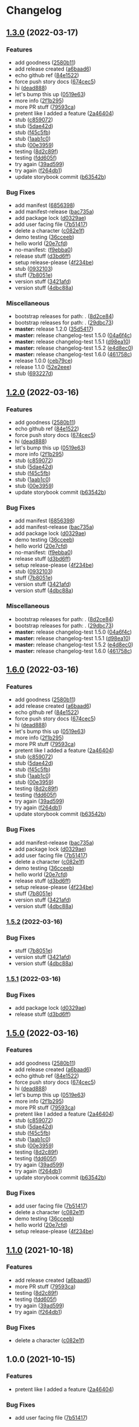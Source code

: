 # Changelog

## [1.3.0](https://github.com/davidacevedo/changelog-test/compare/v1.2.0...v1.3.0) (2022-03-17)


### Features

* add goodness ([2580b11](https://github.com/davidacevedo/changelog-test/commit/2580b115393b774b2930b6add394fcc9032d1dd7))
* add release created ([a6baad6](https://github.com/davidacevedo/changelog-test/commit/a6baad670292793fc53ef0bd9d2817e8536ec03f))
* echo github ref ([84e1522](https://github.com/davidacevedo/changelog-test/commit/84e15225755ce30a9cc7a0f9331928605d083e6a))
* force push story docs ([674cec5](https://github.com/davidacevedo/changelog-test/commit/674cec50b4ee6a219e10768d5c7eb743b5f7cad5))
* hi ([dead888](https://github.com/davidacevedo/changelog-test/commit/dead888e54241970a618e9da9a76f8f53e7b79c1))
* let's bump this up ([0519e63](https://github.com/davidacevedo/changelog-test/commit/0519e63de20f86aba0bcd0cf2a48f4abaee2efa3))
* more info ([2f1b295](https://github.com/davidacevedo/changelog-test/commit/2f1b2955bd899b96c2b207b65f677de4b1f0bca4))
* more PR stuff ([79593ca](https://github.com/davidacevedo/changelog-test/commit/79593cab097dac9d78721f450415a588cbb4c233))
* pretent like I added a feature ([2a46404](https://github.com/davidacevedo/changelog-test/commit/2a46404915dbb5805ded8842ead0c35b0af8b069))
* stub ([c859072](https://github.com/davidacevedo/changelog-test/commit/c8590727eba39538e337460b15005588eda0af62))
* stub ([5dae42d](https://github.com/davidacevedo/changelog-test/commit/5dae42d26e8e86ce041a4d9f572d82b59c246ee1))
* stub ([f45c5fb](https://github.com/davidacevedo/changelog-test/commit/f45c5fb77bae3021004a0aac35ac6597c24111fa))
* stub ([1aab1c0](https://github.com/davidacevedo/changelog-test/commit/1aab1c0ad8eb84d92bb37bcc22f5c28508fe8dab))
* stub ([00e3959](https://github.com/davidacevedo/changelog-test/commit/00e395947322e656fdd2b76a079a1e6cf24bb680))
* testing ([8d2c89f](https://github.com/davidacevedo/changelog-test/commit/8d2c89f3aa19c3c4a17d5702d4f2e09b1c032f25))
* testing ([fdd605f](https://github.com/davidacevedo/changelog-test/commit/fdd605f6b2eaedcc8198e31ffca6dbcc0c1e6001))
* try again ([39ad599](https://github.com/davidacevedo/changelog-test/commit/39ad5996ea7b85c857d7ecc3765ef100acf0e4d1))
* try again ([f264db1](https://github.com/davidacevedo/changelog-test/commit/f264db1fee9974763a331b98908fd737c5f6260b))
* update storybook commit ([b63542b](https://github.com/davidacevedo/changelog-test/commit/b63542bfda88a4ea52a8f90f43b4694e0da5ba5c))


### Bug Fixes

* add manifest ([6856398](https://github.com/davidacevedo/changelog-test/commit/685639858157eccda3f0d91011f1c0af93a946d7))
* add manifest-release ([bac735a](https://github.com/davidacevedo/changelog-test/commit/bac735ae9ac38d8cdb4691727dcad68a54199af9))
* add package lock ([d0329ae](https://github.com/davidacevedo/changelog-test/commit/d0329ae7156cae39f8e1c124e6978c239594d0ac))
* add user facing file ([7b51417](https://github.com/davidacevedo/changelog-test/commit/7b514178f650dfe5f614780a1292ae3cebf6b41a))
* delete a character ([c082e1f](https://github.com/davidacevedo/changelog-test/commit/c082e1fca91dbe6d8ee35f4ab386278ed861d385))
* demo testing ([36cceeb](https://github.com/davidacevedo/changelog-test/commit/36cceeb9f222f53f19869c2b9f580cd5d572f6e6))
* hello world ([20e7cfd](https://github.com/davidacevedo/changelog-test/commit/20e7cfd471186dd6a4557894f7284f4602e11cc8))
* no-manifest: ([f9ebba0](https://github.com/davidacevedo/changelog-test/commit/f9ebba038baa79a1070bfa135651da8c4697e74d))
* release stuff ([d3bd6ff](https://github.com/davidacevedo/changelog-test/commit/d3bd6ffa615d0b854ec3236179c7b7bdd1990d54))
* setup release-please ([4f234be](https://github.com/davidacevedo/changelog-test/commit/4f234be451ee53302a165bde03cbd06011465ed8))
* stub ([0932103](https://github.com/davidacevedo/changelog-test/commit/0932103300c0f63727a91b0f55886e46a9b7cc8b))
* stuff ([7b8051e](https://github.com/davidacevedo/changelog-test/commit/7b8051ebba9639a51c6349c7cfcf22fc901baae8))
* version stuff ([3421afd](https://github.com/davidacevedo/changelog-test/commit/3421afd047fbd0d53679a4ec77eeab52928e24c6))
* version stuff ([4dbc88a](https://github.com/davidacevedo/changelog-test/commit/4dbc88aaec596fa9152bb9c91e481a6ff65f8223))


### Miscellaneous

* bootstrap releases for path: . ([8d2ce84](https://github.com/davidacevedo/changelog-test/commit/8d2ce84c5cdecc17419e7ca4699f9071b1662bed))
* bootstrap releases for path: . ([29dbc73](https://github.com/davidacevedo/changelog-test/commit/29dbc73c75c66229cc6f3dceb0aae2a86fb12851))
* **master:** release 1.2.0 ([35d5417](https://github.com/davidacevedo/changelog-test/commit/35d5417b0210b03e5e14a28f27d187be3267715d))
* **master:** release changelog-test 1.5.0 ([04a6f4c](https://github.com/davidacevedo/changelog-test/commit/04a6f4cd625f9e30860c7d1178c588e772e01643))
* **master:** release changelog-test 1.5.1 ([d98ea10](https://github.com/davidacevedo/changelog-test/commit/d98ea10da42292149c8ed2364dfc1b8f0e676585))
* **master:** release changelog-test 1.5.2 ([e4d8ec0](https://github.com/davidacevedo/changelog-test/commit/e4d8ec021e07b3839bddff30b04429e5b2cfae63))
* **master:** release changelog-test 1.6.0 ([461758c](https://github.com/davidacevedo/changelog-test/commit/461758c233b0ce2c0712215bbd9cd8c8877ff67c))
* release 1.0.0 ([ceb79ce](https://github.com/davidacevedo/changelog-test/commit/ceb79ce53ef50fd8cec9c0ee1a04880d9cb70759))
* release 1.1.0 ([52e2eee](https://github.com/davidacevedo/changelog-test/commit/52e2eee7b67b91b9a8e5d47d4faa6fa87a0aba85))
* stub ([693227d](https://github.com/davidacevedo/changelog-test/commit/693227dae907a9dc591518a4dcc87489af8acea3))

## [1.2.0](https://github.com/davidacevedo/changelog-test/compare/v1.1.0...v1.2.0) (2022-03-16)


### Features

* add goodness ([2580b11](https://github.com/davidacevedo/changelog-test/commit/2580b115393b774b2930b6add394fcc9032d1dd7))
* echo github ref ([84e1522](https://github.com/davidacevedo/changelog-test/commit/84e15225755ce30a9cc7a0f9331928605d083e6a))
* force push story docs ([674cec5](https://github.com/davidacevedo/changelog-test/commit/674cec50b4ee6a219e10768d5c7eb743b5f7cad5))
* hi ([dead888](https://github.com/davidacevedo/changelog-test/commit/dead888e54241970a618e9da9a76f8f53e7b79c1))
* let's bump this up ([0519e63](https://github.com/davidacevedo/changelog-test/commit/0519e63de20f86aba0bcd0cf2a48f4abaee2efa3))
* more info ([2f1b295](https://github.com/davidacevedo/changelog-test/commit/2f1b2955bd899b96c2b207b65f677de4b1f0bca4))
* stub ([c859072](https://github.com/davidacevedo/changelog-test/commit/c8590727eba39538e337460b15005588eda0af62))
* stub ([5dae42d](https://github.com/davidacevedo/changelog-test/commit/5dae42d26e8e86ce041a4d9f572d82b59c246ee1))
* stub ([f45c5fb](https://github.com/davidacevedo/changelog-test/commit/f45c5fb77bae3021004a0aac35ac6597c24111fa))
* stub ([1aab1c0](https://github.com/davidacevedo/changelog-test/commit/1aab1c0ad8eb84d92bb37bcc22f5c28508fe8dab))
* stub ([00e3959](https://github.com/davidacevedo/changelog-test/commit/00e395947322e656fdd2b76a079a1e6cf24bb680))
* update storybook commit ([b63542b](https://github.com/davidacevedo/changelog-test/commit/b63542bfda88a4ea52a8f90f43b4694e0da5ba5c))


### Bug Fixes

* add manifest ([6856398](https://github.com/davidacevedo/changelog-test/commit/685639858157eccda3f0d91011f1c0af93a946d7))
* add manifest-release ([bac735a](https://github.com/davidacevedo/changelog-test/commit/bac735ae9ac38d8cdb4691727dcad68a54199af9))
* add package lock ([d0329ae](https://github.com/davidacevedo/changelog-test/commit/d0329ae7156cae39f8e1c124e6978c239594d0ac))
* demo testing ([36cceeb](https://github.com/davidacevedo/changelog-test/commit/36cceeb9f222f53f19869c2b9f580cd5d572f6e6))
* hello world ([20e7cfd](https://github.com/davidacevedo/changelog-test/commit/20e7cfd471186dd6a4557894f7284f4602e11cc8))
* no-manifest: ([f9ebba0](https://github.com/davidacevedo/changelog-test/commit/f9ebba038baa79a1070bfa135651da8c4697e74d))
* release stuff ([d3bd6ff](https://github.com/davidacevedo/changelog-test/commit/d3bd6ffa615d0b854ec3236179c7b7bdd1990d54))
* setup release-please ([4f234be](https://github.com/davidacevedo/changelog-test/commit/4f234be451ee53302a165bde03cbd06011465ed8))
* stub ([0932103](https://github.com/davidacevedo/changelog-test/commit/0932103300c0f63727a91b0f55886e46a9b7cc8b))
* stuff ([7b8051e](https://github.com/davidacevedo/changelog-test/commit/7b8051ebba9639a51c6349c7cfcf22fc901baae8))
* version stuff ([3421afd](https://github.com/davidacevedo/changelog-test/commit/3421afd047fbd0d53679a4ec77eeab52928e24c6))
* version stuff ([4dbc88a](https://github.com/davidacevedo/changelog-test/commit/4dbc88aaec596fa9152bb9c91e481a6ff65f8223))


### Miscellaneous

* bootstrap releases for path: . ([8d2ce84](https://github.com/davidacevedo/changelog-test/commit/8d2ce84c5cdecc17419e7ca4699f9071b1662bed))
* bootstrap releases for path: . ([29dbc73](https://github.com/davidacevedo/changelog-test/commit/29dbc73c75c66229cc6f3dceb0aae2a86fb12851))
* **master:** release changelog-test 1.5.0 ([04a6f4c](https://github.com/davidacevedo/changelog-test/commit/04a6f4cd625f9e30860c7d1178c588e772e01643))
* **master:** release changelog-test 1.5.1 ([d98ea10](https://github.com/davidacevedo/changelog-test/commit/d98ea10da42292149c8ed2364dfc1b8f0e676585))
* **master:** release changelog-test 1.5.2 ([e4d8ec0](https://github.com/davidacevedo/changelog-test/commit/e4d8ec021e07b3839bddff30b04429e5b2cfae63))
* **master:** release changelog-test 1.6.0 ([461758c](https://github.com/davidacevedo/changelog-test/commit/461758c233b0ce2c0712215bbd9cd8c8877ff67c))

## [1.6.0](https://github.com/davidacevedo/changelog-test/compare/changelog-test-v1.5.2...changelog-test-v1.6.0) (2022-03-16)


### Features

* add goodness ([2580b11](https://github.com/davidacevedo/changelog-test/commit/2580b115393b774b2930b6add394fcc9032d1dd7))
* add release created ([a6baad6](https://github.com/davidacevedo/changelog-test/commit/a6baad670292793fc53ef0bd9d2817e8536ec03f))
* echo github ref ([84e1522](https://github.com/davidacevedo/changelog-test/commit/84e15225755ce30a9cc7a0f9331928605d083e6a))
* force push story docs ([674cec5](https://github.com/davidacevedo/changelog-test/commit/674cec50b4ee6a219e10768d5c7eb743b5f7cad5))
* hi ([dead888](https://github.com/davidacevedo/changelog-test/commit/dead888e54241970a618e9da9a76f8f53e7b79c1))
* let's bump this up ([0519e63](https://github.com/davidacevedo/changelog-test/commit/0519e63de20f86aba0bcd0cf2a48f4abaee2efa3))
* more info ([2f1b295](https://github.com/davidacevedo/changelog-test/commit/2f1b2955bd899b96c2b207b65f677de4b1f0bca4))
* more PR stuff ([79593ca](https://github.com/davidacevedo/changelog-test/commit/79593cab097dac9d78721f450415a588cbb4c233))
* pretent like I added a feature ([2a46404](https://github.com/davidacevedo/changelog-test/commit/2a46404915dbb5805ded8842ead0c35b0af8b069))
* stub ([c859072](https://github.com/davidacevedo/changelog-test/commit/c8590727eba39538e337460b15005588eda0af62))
* stub ([5dae42d](https://github.com/davidacevedo/changelog-test/commit/5dae42d26e8e86ce041a4d9f572d82b59c246ee1))
* stub ([f45c5fb](https://github.com/davidacevedo/changelog-test/commit/f45c5fb77bae3021004a0aac35ac6597c24111fa))
* stub ([1aab1c0](https://github.com/davidacevedo/changelog-test/commit/1aab1c0ad8eb84d92bb37bcc22f5c28508fe8dab))
* stub ([00e3959](https://github.com/davidacevedo/changelog-test/commit/00e395947322e656fdd2b76a079a1e6cf24bb680))
* testing ([8d2c89f](https://github.com/davidacevedo/changelog-test/commit/8d2c89f3aa19c3c4a17d5702d4f2e09b1c032f25))
* testing ([fdd605f](https://github.com/davidacevedo/changelog-test/commit/fdd605f6b2eaedcc8198e31ffca6dbcc0c1e6001))
* try again ([39ad599](https://github.com/davidacevedo/changelog-test/commit/39ad5996ea7b85c857d7ecc3765ef100acf0e4d1))
* try again ([f264db1](https://github.com/davidacevedo/changelog-test/commit/f264db1fee9974763a331b98908fd737c5f6260b))
* update storybook commit ([b63542b](https://github.com/davidacevedo/changelog-test/commit/b63542bfda88a4ea52a8f90f43b4694e0da5ba5c))


### Bug Fixes

* add manifest-release ([bac735a](https://github.com/davidacevedo/changelog-test/commit/bac735ae9ac38d8cdb4691727dcad68a54199af9))
* add package lock ([d0329ae](https://github.com/davidacevedo/changelog-test/commit/d0329ae7156cae39f8e1c124e6978c239594d0ac))
* add user facing file ([7b51417](https://github.com/davidacevedo/changelog-test/commit/7b514178f650dfe5f614780a1292ae3cebf6b41a))
* delete a character ([c082e1f](https://github.com/davidacevedo/changelog-test/commit/c082e1fca91dbe6d8ee35f4ab386278ed861d385))
* demo testing ([36cceeb](https://github.com/davidacevedo/changelog-test/commit/36cceeb9f222f53f19869c2b9f580cd5d572f6e6))
* hello world ([20e7cfd](https://github.com/davidacevedo/changelog-test/commit/20e7cfd471186dd6a4557894f7284f4602e11cc8))
* release stuff ([d3bd6ff](https://github.com/davidacevedo/changelog-test/commit/d3bd6ffa615d0b854ec3236179c7b7bdd1990d54))
* setup release-please ([4f234be](https://github.com/davidacevedo/changelog-test/commit/4f234be451ee53302a165bde03cbd06011465ed8))
* stuff ([7b8051e](https://github.com/davidacevedo/changelog-test/commit/7b8051ebba9639a51c6349c7cfcf22fc901baae8))
* version stuff ([3421afd](https://github.com/davidacevedo/changelog-test/commit/3421afd047fbd0d53679a4ec77eeab52928e24c6))
* version stuff ([4dbc88a](https://github.com/davidacevedo/changelog-test/commit/4dbc88aaec596fa9152bb9c91e481a6ff65f8223))

### [1.5.2](https://github.com/davidacevedo/changelog-test/compare/changelog-test-v1.5.1...changelog-test-v1.5.2) (2022-03-16)


### Bug Fixes

* stuff ([7b8051e](https://github.com/davidacevedo/changelog-test/commit/7b8051ebba9639a51c6349c7cfcf22fc901baae8))
* version stuff ([3421afd](https://github.com/davidacevedo/changelog-test/commit/3421afd047fbd0d53679a4ec77eeab52928e24c6))
* version stuff ([4dbc88a](https://github.com/davidacevedo/changelog-test/commit/4dbc88aaec596fa9152bb9c91e481a6ff65f8223))

### [1.5.1](https://github.com/davidacevedo/changelog-test/compare/changelog-test-v1.5.0...changelog-test-v1.5.1) (2022-03-16)


### Bug Fixes

* add package lock ([d0329ae](https://github.com/davidacevedo/changelog-test/commit/d0329ae7156cae39f8e1c124e6978c239594d0ac))
* release stuff ([d3bd6ff](https://github.com/davidacevedo/changelog-test/commit/d3bd6ffa615d0b854ec3236179c7b7bdd1990d54))

## [1.5.0](https://github.com/davidacevedo/changelog-test/compare/changelog-test-v1.4.0...changelog-test-v1.5.0) (2022-03-16)


### Features

* add goodness ([2580b11](https://github.com/davidacevedo/changelog-test/commit/2580b115393b774b2930b6add394fcc9032d1dd7))
* add release created ([a6baad6](https://github.com/davidacevedo/changelog-test/commit/a6baad670292793fc53ef0bd9d2817e8536ec03f))
* echo github ref ([84e1522](https://github.com/davidacevedo/changelog-test/commit/84e15225755ce30a9cc7a0f9331928605d083e6a))
* force push story docs ([674cec5](https://github.com/davidacevedo/changelog-test/commit/674cec50b4ee6a219e10768d5c7eb743b5f7cad5))
* hi ([dead888](https://github.com/davidacevedo/changelog-test/commit/dead888e54241970a618e9da9a76f8f53e7b79c1))
* let's bump this up ([0519e63](https://github.com/davidacevedo/changelog-test/commit/0519e63de20f86aba0bcd0cf2a48f4abaee2efa3))
* more info ([2f1b295](https://github.com/davidacevedo/changelog-test/commit/2f1b2955bd899b96c2b207b65f677de4b1f0bca4))
* more PR stuff ([79593ca](https://github.com/davidacevedo/changelog-test/commit/79593cab097dac9d78721f450415a588cbb4c233))
* pretent like I added a feature ([2a46404](https://github.com/davidacevedo/changelog-test/commit/2a46404915dbb5805ded8842ead0c35b0af8b069))
* stub ([c859072](https://github.com/davidacevedo/changelog-test/commit/c8590727eba39538e337460b15005588eda0af62))
* stub ([5dae42d](https://github.com/davidacevedo/changelog-test/commit/5dae42d26e8e86ce041a4d9f572d82b59c246ee1))
* stub ([f45c5fb](https://github.com/davidacevedo/changelog-test/commit/f45c5fb77bae3021004a0aac35ac6597c24111fa))
* stub ([1aab1c0](https://github.com/davidacevedo/changelog-test/commit/1aab1c0ad8eb84d92bb37bcc22f5c28508fe8dab))
* stub ([00e3959](https://github.com/davidacevedo/changelog-test/commit/00e395947322e656fdd2b76a079a1e6cf24bb680))
* testing ([8d2c89f](https://github.com/davidacevedo/changelog-test/commit/8d2c89f3aa19c3c4a17d5702d4f2e09b1c032f25))
* testing ([fdd605f](https://github.com/davidacevedo/changelog-test/commit/fdd605f6b2eaedcc8198e31ffca6dbcc0c1e6001))
* try again ([39ad599](https://github.com/davidacevedo/changelog-test/commit/39ad5996ea7b85c857d7ecc3765ef100acf0e4d1))
* try again ([f264db1](https://github.com/davidacevedo/changelog-test/commit/f264db1fee9974763a331b98908fd737c5f6260b))
* update storybook commit ([b63542b](https://github.com/davidacevedo/changelog-test/commit/b63542bfda88a4ea52a8f90f43b4694e0da5ba5c))


### Bug Fixes

* add user facing file ([7b51417](https://github.com/davidacevedo/changelog-test/commit/7b514178f650dfe5f614780a1292ae3cebf6b41a))
* delete a character ([c082e1f](https://github.com/davidacevedo/changelog-test/commit/c082e1fca91dbe6d8ee35f4ab386278ed861d385))
* demo testing ([36cceeb](https://github.com/davidacevedo/changelog-test/commit/36cceeb9f222f53f19869c2b9f580cd5d572f6e6))
* hello world ([20e7cfd](https://github.com/davidacevedo/changelog-test/commit/20e7cfd471186dd6a4557894f7284f4602e11cc8))
* setup release-please ([4f234be](https://github.com/davidacevedo/changelog-test/commit/4f234be451ee53302a165bde03cbd06011465ed8))

## [1.1.0](https://www.github.com/davidacevedo/changelog-test/compare/v1.0.0...v1.1.0) (2021-10-18)


### Features

* add release created ([a6baad6](https://www.github.com/davidacevedo/changelog-test/commit/a6baad670292793fc53ef0bd9d2817e8536ec03f))
* more PR stuff ([79593ca](https://www.github.com/davidacevedo/changelog-test/commit/79593cab097dac9d78721f450415a588cbb4c233))
* testing ([8d2c89f](https://www.github.com/davidacevedo/changelog-test/commit/8d2c89f3aa19c3c4a17d5702d4f2e09b1c032f25))
* testing ([fdd605f](https://www.github.com/davidacevedo/changelog-test/commit/fdd605f6b2eaedcc8198e31ffca6dbcc0c1e6001))
* try again ([39ad599](https://www.github.com/davidacevedo/changelog-test/commit/39ad5996ea7b85c857d7ecc3765ef100acf0e4d1))
* try again ([f264db1](https://www.github.com/davidacevedo/changelog-test/commit/f264db1fee9974763a331b98908fd737c5f6260b))


### Bug Fixes

* delete a character ([c082e1f](https://www.github.com/davidacevedo/changelog-test/commit/c082e1fca91dbe6d8ee35f4ab386278ed861d385))

## 1.0.0 (2021-10-15)


### Features

* pretent like I added a feature ([2a46404](https://www.github.com/davidacevedo/changelog-test/commit/2a46404915dbb5805ded8842ead0c35b0af8b069))


### Bug Fixes

* add user facing file ([7b51417](https://www.github.com/davidacevedo/changelog-test/commit/7b514178f650dfe5f614780a1292ae3cebf6b41a))
